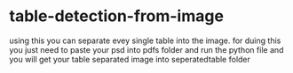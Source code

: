 # table-detection-from-image
using this you can separate evey single table into the image. for duing this you just need to paste your psd into pdfs folder and run the python file and you will get your table separated image into seperatedtable folder
